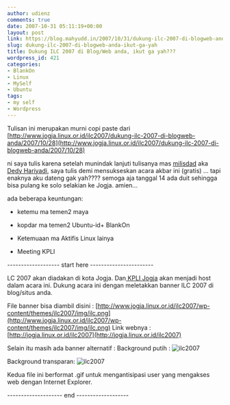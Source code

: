 ```yaml
---
author: udienz
comments: true
date: 2007-10-31 05:11:19+00:00
layout: post
link: https://blog.mahyudd.in/2007/10/31/dukung-ilc-2007-di-blogweb-anda-ikut-ga-yah.html
slug: dukung-ilc-2007-di-blogweb-anda-ikut-ga-yah
title: Dukung ILC 2007 di Blog/Web anda, ikut ga yah???
wordpress_id: 421
categories:
- BlankOn
- Linux
- MySelf
- Ubuntu
tags:
- my self
- Wordpress
---
```


Tulisan ini merupakan murni copi paste dari [http://www.jogja.linux.or.id/ilc2007/dukung-ilc-2007-di-blogweb-anda/2007/10/28](http://www.jogja.linux.or.id/ilc2007/dukung-ilc-2007-di-blogweb-anda/2007/10/28)

ni saya tulis karena setelah munindak lanjuti tulisanya mas [milisdad](http://milisdad.blogspot.com/2007/10/cross-postingdukung-ilc2007-di-blogweb.html) aka [Dedy Hariyadi](http://milisdad.blogspot.com),  saya tulis demi mensukseskan acara akbar ini  (gratis) ... tapi enaknya aku dateng gak yah???? semoga aja tanggal 14 ada duit sehingga bisa pulang ke solo selakian ke Jogja. amien...

ada beberapa keuntungan:

- ketemu ma temen2 maya

- kopdar ma temen2 Ubuntu-id+ BlankOn

- Ketemuaan ma Aktifis Linux lainya

- Meeting KPLI

<!-- more -->

------------------- start here -----------------------

LC 2007 akan diadakan di kota Jogja. Dan[ KPLI Jogja](http://jogja.linux.or.id/) akan menjadi host dalam acara ini. Dukung acara ini dengan meletakkan banner ILC 2007 di blog/situs anda.

File banner bisa diambil disini : [http://www.jogja.linux.or.id/ilc2007/wp-content/themes/ilc2007/img/ilc.png](http://www.jogja.linux.or.id/ilc2007/wp-content/themes/ilc2007/img/ilc.png)
Link webnya : [http://jogja.linux.or.id/ilc2007](http://jogja.linux.or.id/ilc2007)

Selain itu masih ada banner alternatif :
Background putih :
![ilc2007](http://okto.silaban.net/wp-content/uploads/2007/10/ilc-banner-white.gif)

Background transparan:
![ilc2007](http://okto.silaban.net/wp-content/uploads/2007/10/ilc-banner-transparent.gif)

Kedua file ini berformat .gif untuk mengantisipasi user yang mengakses web dengan Internet Explorer.

-------------------- end -------------------
